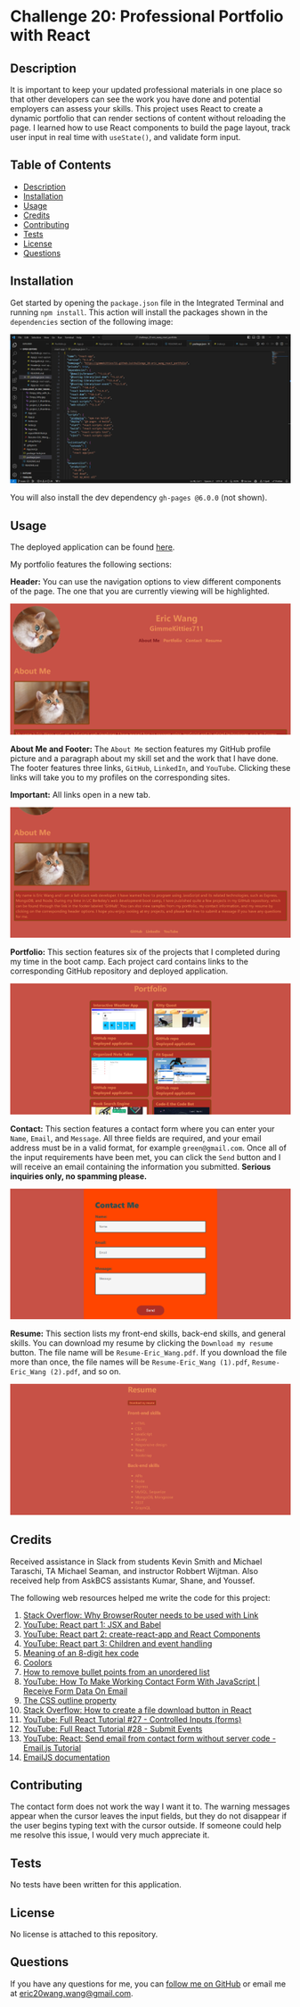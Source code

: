 # Challenge 20: Professional Portfolio with React

## Description
It is important to keep your updated professional materials in one place so that other developers can see the work you have done and potential employers can assess your skills. This project uses React to create a dynamic portfolio that can render sections of content without reloading the page. I learned how to use React components to build the page layout, track user input in real time with `useState()`, and validate form input.

## Table of Contents
- [Description](#description)
- [Installation](#installation)
- [Usage](#usage)
- [Credits](#credits)
- [Contributing](#contributing)
- [Tests](#tests)
- [License](#license)
- [Questions](#questions)

## Installation
Get started by opening the `package.json` file in the Integrated Terminal and running `npm install`. This action will install the packages shown in the `dependencies` section of the following image:

![package.json dependencies](Assets/packages_to_install.png)

You will also install the dev dependency `gh-pages @6.0.0` (not shown).

## Usage
The deployed application can be found [here](https://gimmekitties711.github.io/challenge_20-eric_wang_react_portfolio/).

My portfolio features the following sections:

**Header:** You can use the navigation options to view different components of the page. The one that you are currently viewing will be highlighted.

![Header](Assets/header.png)

**About Me and Footer:** The `About Me` section features my GitHub profile picture and a paragraph about my skill set and the work that I have done. The footer features three links, `GitHub`, `LinkedIn`, and `YouTube`. Clicking these links will take you to my profiles on the corresponding sites.

**Important:** All links open in a new tab.

![About Me and Footer](Assets/about_me_and_footer.png)

**Portfolio:** This section features six of the projects that I completed during my time in the boot camp. Each project card contains links to the corresponding GitHub repository and deployed application.

![Portfolio](Assets/portfolio.png)

**Contact:** This section features a contact form where you can enter your `Name`, `Email`, and `Message`. All three fields are required, and your email address must be in a valid format, for example `green@gmail.com`. Once all of the input requirements have been met, you can click the `Send` button and I will receive an email containing the information you submitted. **Serious inquiries only, no spamming please.**

![Contact Me](Assets/contact.png)

**Resume:** This section lists my front-end skills, back-end skills, and general skills. You can download my resume by clicking the `Download my resume` button. The file name will be `Resume-Eric_Wang.pdf`. If you download the file more than once, the file names will be `Resume-Eric_Wang (1).pdf`, `Resume-Eric_Wang (2).pdf`, and so on.

![Resume](Assets/resume.png)

## Credits
Received assistance in Slack from students Kevin Smith and Michael Taraschi, TA Michael Seaman, and instructor Robbert Wijtman. Also received help from AskBCS assistants Kumar, Shane, and Youssef.

The following web resources helped me write the code for this project:

1. [Stack Overflow: Why BrowserRouter needs to be used with Link](https://stackoverflow.com/questions/75728532/uncaught-typeerror-cannot-destructure-property-basename-of-react2-usecontext)
2. [YouTube: React part 1: JSX and Babel](https://youtu.be/wfGjDGpPVg4?si=zMjoXgOdPmwZBl1N)
3. [YouTube: React part 2: create-react-app and React Components](https://youtu.be/nRDjGOVUqCM?si=qJKeRSe6-EN-qMYx)
4. [YouTube: React part 3: Children and event handling](https://youtu.be/7-Iy4jtaHBc?si=nDm8wRBXojLIOKnU)
5. [Meaning of an 8-digit hex code](https://www.quackit.com/css/color/values/css_hex_color_notation_8_digits.cfm)
6. [Coolors](https://coolors.co/)
7. [How to remove bullet points from an unordered list](https://getcssscan.com/blog/how-to-remove-bullets-from-li-css)
8. [YouTube: How To Make Working Contact Form With JavaScript | Receive Form Data On Email](https://www.youtube.com/watch?v=sGQSz22U8VM)
9. [The CSS outline property](https://www.w3schools.com/cssref/pr_outline.php)
10. [Stack Overflow: How to create a file download button in React](https://stackoverflow.com/questions/55313748/download-file-by-clicking-a-button-in-reactjs)
11. [YouTube: Full React Tutorial #27 - Controlled Inputs (forms)](https://www.youtube.com/watch?v=IkMND33x0qQ)
12. [YouTube: Full React Tutorial #28 - Submit Events](https://www.youtube.com/watch?v=pJiRj02PkJQ)
13. [YouTube: React: Send email from contact form without server code - Email.js Tutorial](https://www.youtube.com/watch?v=bMq2riFCF90)
14. [EmailJS documentation](https://www.emailjs.com/docs/examples/reactjs/)

## Contributing
The contact form does not work the way I want it to. The warning messages appear when the cursor leaves the input fields, but they do not disappear if the user begins typing text with the cursor outside. If someone could help me resolve this issue, I would very much appreciate it.

## Tests
No tests have been written for this application.

## License
No license is attached to this repository.

## Questions
If you have any questions for me, you can [follow me on GitHub](https://github.com/GimmeKitties711) or email me at eric20wang.wang@gmail.com.
